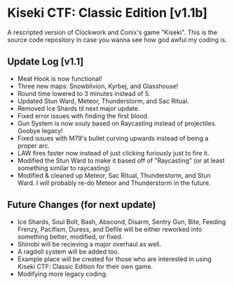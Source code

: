 # Kiseki CTF: Classic Edition [v1.1b]
A rescripted version of Clockwork and Conix's game "Kiseki". This is the source code repository in case you wanna see how god awful my coding is.

## Update Log [v1.1]
* Meat Hook is now functional!
* Three new maps: Snowblivion, Kyrbej, and Glasshouse!
* Round time lowered to 3 minutes instead of 5.
* Updated Stun Ward, Meteor, Thunderstorm, and Sac Ritual.
* Removed Ice Shards til next major update.
* Fixed error issues with finding the first blood.
* Gun System is now souly based on Raycasting instead of projectiles. Goobye legacy!
* Fixed issues with M79's bullet curving upwards instead of being a proper arc.
* LAW fires faster now instead of just clicking furiously just to fire it.
* Modified the Stun Ward to make it based off of "Raycasting" (or at least something similar to raycasting)
* Modified & cleaned up Meteor, Sac Ritual, Thunderstorm, and Stun Ward. I will probably re-do Meteor and Thunderstorm in the future.

## Future Changes (for next update)
* Ice Shards, Soul Bolt, Bash, Abscond, Disarm, Sentry Gun, Bite, Feeding Frenzy, Pacifism, Duress, and Defile will be either reworked into something better, modified, or fixed.
* Shinobi will be recieving a major overhaul as well.
* A ragdoll system will be added too.
* Example place will be created for those who are interested in using Kiseki CTF: Classic Edition for their own game.
* Modifying more legacy coding.
